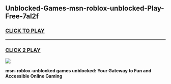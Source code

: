 
## Unblocked-Games-msn-roblox-unblocked-Play-Free-7al2f
<h3>
<a href="https://premium76.site?title=msn-roblox-unblocked&ref=21A">CLICK TO PLAY</a></h3>
<hr>

<h3>
<a href="https://premium76.site?title=msn-roblox-unblocked&ref=21A">CLICK 2 PLAY</a>
  
</h3>

<a href="https://premium76.site?title=msn-roblox-unblocked&ref=21A"><img src="https://clearcache.store/games.png"></a>


**msn-roblox-unblocked games unblocked: Your Gateway to Fun and Accessible Online Gaming**
